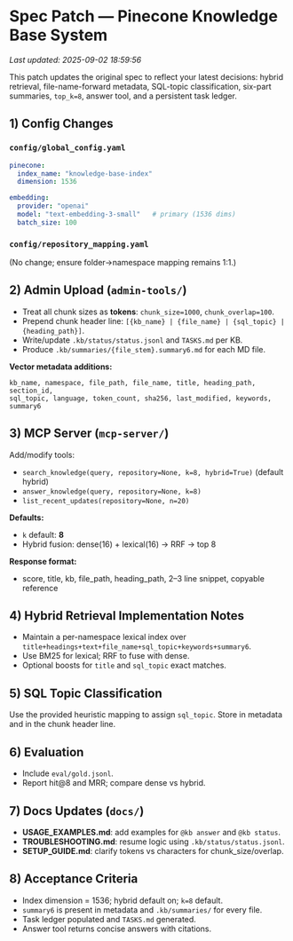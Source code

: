
# Spec Patch — Pinecone Knowledge Base System
_Last updated: 2025-09-02 18:59:56_

This patch updates the original spec to reflect your latest decisions: hybrid retrieval, file-name-forward metadata, SQL-topic classification, six-part summaries, `top_k=8`, answer tool, and a persistent task ledger.

## 1) Config Changes
### `config/global_config.yaml`
```yaml
pinecone:
  index_name: "knowledge-base-index"
  dimension: 1536

embedding:
  provider: "openai"
  model: "text-embedding-3-small"   # primary (1536 dims)
  batch_size: 100
```

### `config/repository_mapping.yaml`
(No change; ensure folder→namespace mapping remains 1:1.)

## 2) Admin Upload (`admin-tools/`)
- Treat all chunk sizes as **tokens**: `chunk_size=1000`, `chunk_overlap=100`.
- Prepend chunk header line: `[{kb_name} | {file_name} | {sql_topic} | {heading_path}]`.
- Write/update `.kb/status/status.jsonl` and `TASKS.md` per KB.
- Produce `.kb/summaries/{file_stem}.summary6.md` for each MD file.

**Vector metadata additions:**
```
kb_name, namespace, file_path, file_name, title, heading_path, section_id,
sql_topic, language, token_count, sha256, last_modified, keywords, summary6
```

## 3) MCP Server (`mcp-server/`)
Add/modify tools:
- `search_knowledge(query, repository=None, k=8, hybrid=True)` (default hybrid)
- `answer_knowledge(query, repository=None, k=8)`
- `list_recent_updates(repository=None, n=20)`

**Defaults:**
- `k` default: **8**
- Hybrid fusion: dense(16) + lexical(16) → RRF → top 8

**Response format:**
- score, title, kb, file_path, heading_path, 2–3 line snippet, copyable reference

## 4) Hybrid Retrieval Implementation Notes
- Maintain a per-namespace lexical index over `title+headings+text+file_name+sql_topic+keywords+summary6`.
- Use BM25 for lexical; RRF to fuse with dense.
- Optional boosts for `title` and `sql_topic` exact matches.

## 5) SQL Topic Classification
Use the provided heuristic mapping to assign `sql_topic`. Store in metadata and in the chunk header line.

## 6) Evaluation
- Include `eval/gold.jsonl`.
- Report hit@8 and MRR; compare dense vs hybrid.

## 7) Docs Updates (`docs/`)
- **USAGE_EXAMPLES.md**: add examples for `@kb answer` and `@kb status`.
- **TROUBLESHOOTING.md**: resume logic using `.kb/status/status.jsonl`.
- **SETUP_GUIDE.md**: clarify tokens vs characters for chunk_size/overlap.

## 8) Acceptance Criteria
- Index dimension = 1536; hybrid default on; `k=8` default.
- `summary6` is present in metadata and `.kb/summaries/` for every file.
- Task ledger populated and `TASKS.md` generated.
- Answer tool returns concise answers with citations.
